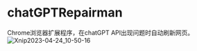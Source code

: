 # chatGPTRepairman
Chrome浏览器扩展程序，在chatGPT API出现问题时自动刷新网页。
![Xnip2023-04-24_10-50-16](https://github.com/howard-repos/chatGPTRepairman/assets/3255959/d7d0c8d2-0481-4f47-b8fd-672fbe629c97)
